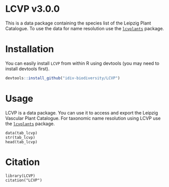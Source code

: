# LCVP v3.0.0
This is a data package containing the species list of the Leipzig Plant Catalogue. To use the data for name resolution use the [`lcvplants`](https://github.com/idiv-biodiversity/lcvplants) package.

# Installation
You can easily install `LCVP` from within R using devtools (you may need to install devtools first).

```r
devtools::install_github("idiv-biodiversity/LCVP")
```

# Usage
LCVP is a data package. You can use it to access and export the Leipzig Vascular Plant Catalogue. For taxonomic name resolution using LCVP use the [`lcvplants`](https://github.com/idiv-biodiversity/lcvplants) package.

```{r}
data(tab_lcvp)
str(tab_lcvp)
head(tab_lcvp)
```

# Citation

```{r}
library(LCVP)
citation("LCVP")
```
